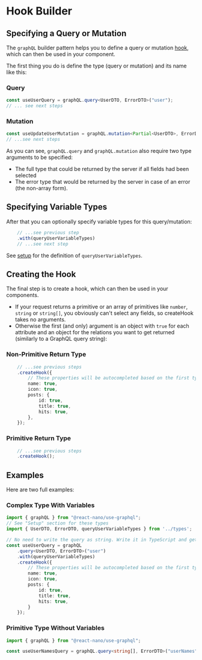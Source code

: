 # Hook Builder

## Specifying a Query or Mutation

The `graphQL` builder pattern helps you to define a query or mutation [hook](./hook.md), which can then be used in your component.

The first thing you do is define the type (query or mutation) and its name like this:

### Query

```typescript
const useUserQuery = graphQL.query<UserDTO, ErrorDTO>("user");
// ... see next steps
```

### Mutation

```typescript
const useUpdateUserMutation = graphQL.mutation<Partial<UserDTO>, ErrorDTO>("updateUser");
// ...see next steps
```

As you can see, `graphQL.query` and `graphQL.mutation` also require two type arguments to be specified:

- The full type that could be returned by the server if all fields had been selected
- The error type that would be returned by the server in case of an error (the non-array form).

## Specifying Variable Types

After that you can optionally specify variable types for this query/mutation:

```typescript
    // ...see previous step
    .with(queryUserVariableTypes)
    // ...see next step
```

See [setup](./setup.md) for the definition of `queryUserVariableTypes`.

## Creating the Hook

The final step is to create a hook, which can then be used in your components.

- If your request returns a primitive or an array of primitives like `number`, `string` or `string[]`, you obviously can't select any fields, so createHook takes no arguments.
- Otherwise the first (and only) argument is an object with `true` for each attribute and an object for the relations you want to get returned (similarly to a GraphQL query string):

### Non-Primitive Return Type

```typescript
    // ...see previous steps
    .createHook({
        // These properties will be autocompleted based on the first type argument of the query call above
        name: true,
        icon: true,
        posts: {
            id: true,
            title: true,
            hits: true,
        },
    });
```

### Primitive Return Type

```typescript
    // ...see previous steps
    .createHook();
```

## Examples

Here are two full examples:

### Complex Type With Variables

```TypeScript
import { graphQL } from "@react-nano/use-graphql";
// See "Setup" section for these types
import { UserDTO, ErrorDTO, queryUserVariableTypes } from '../types';

// No need to write the query as string. Write it in TypeScript and get autocompletion for free!
const useUserQuery = graphQL
    .query<UserDTO, ErrorDTO>("user")
    .with(queryUserVariableTypes)
    .createHook({
        // These properties will be autocompleted based on the first type argument of the query call above
        name: true,
        icon: true,
        posts: {
            id: true,
            title: true,
            hits: true,
        }
    });

```

### Primitive Type Without Variables

```TypeScript
import { graphQL } from "@react-nano/use-graphql";

const useUserNamesQuery = graphQL.query<string[], ErrorDTO>("userNames").createHook();
```
